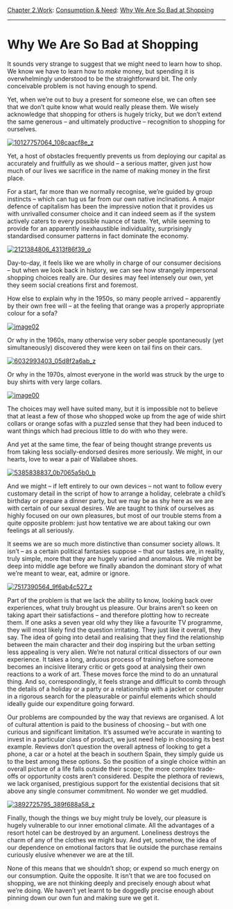 [Chapter 2.Work](https://www.theschooloflife.com/thebookoflife/category/work/): [Consumption & Need](https://www.theschooloflife.com/thebookoflife/category/work/consumption-and-need/): [Why We Are So Bad at Shopping](https://www.theschooloflife.com/thebookoflife/why-we-are-so-bad-at-shopping/)

* * *

# Why We Are So Bad at Shopping

It sounds very strange to suggest that we might need to learn how to shop. We know we have to learn how to _make_ money, but spending it is overwhelmingly understood to be the straightforward bit. The only conceivable problem is not having enough to spend.

Yet, when we’re out to buy a present for someone else, we can often see that we don’t quite know what would really please them. We wisely acknowledge that shopping for others is hugely tricky, but we don’t extend the same generous – and ultimately productive – recognition to shopping for ourselves.

[![10127757064_108caacf8e_z](https://www.theschooloflife.com/thebookoflife/wp-content/uploads/2016/09/10127757064_108caacf8e_z.jpg)](http://www.thebookoflife.org/wp-content/uploads/2016/09/10127757064_108caacf8e_z.jpg)

Yet, a host of obstacles frequently prevents us from deploying our capital as accurately and fruitfully as we should – a serious matter, given just how much of our lives we sacrifice in the name of making money in the first place.

For a start, far more than we normally recognise, we’re guided by group instincts – which can tug us far from our own native inclinations. A major defence of capitalism has been the impressive notion that it provides us with unrivalled consumer choice and it can indeed seem as if the system actively caters to every possible nuance of taste. Yet, while seeming to provide for an apparently inexhaustible individuality, surprisingly standardised consumer patterns in fact dominate the economy.

[![2121384806_4313f86f39_o](https://www.theschooloflife.com/thebookoflife/wp-content/uploads/2016/09/2121384806_4313f86f39_o.jpg)](http://www.thebookoflife.org/wp-content/uploads/2016/09/2121384806_4313f86f39_o.jpg)

Day-to-day, it feels like we are wholly in charge of our consumer decisions – but when we look back in history, we can see how strangely impersonal shopping choices really are. Our desires may feel intensely our own, yet they seem social creations first and foremost.

How else to explain why in the 1950s, so many people arrived – apparently by their own free will – at the feeling that orange was a properly appropriate colour for a sofa?

[![image02](https://www.theschooloflife.com/thebookoflife/wp-content/uploads/2016/09/image023.jpg)](http://www.thebookoflife.org/wp-content/uploads/2016/09/image023.jpg)

Or why in the 1960s, many otherwise very sober people spontaneously (yet simultaneously) discovered they were keen on tail fins on their cars.

[![6032993403_05d8f2a6ab_z](https://www.theschooloflife.com/thebookoflife/wp-content/uploads/2016/09/6032993403_05d8f2a6ab_z.jpg)](http://www.thebookoflife.org/wp-content/uploads/2016/09/6032993403_05d8f2a6ab_z.jpg)

Or why in the 1970s, almost everyone in the world was struck by the urge to buy shirts with very large collars.

[![image00](https://www.theschooloflife.com/thebookoflife/wp-content/uploads/2016/09/image003.jpg)](http://www.thebookoflife.org/wp-content/uploads/2016/09/image003.jpg)

The choices may well have suited many, but it is impossible not to believe that at least a few of those who shopped woke up from the age of wide shirt collars or orange sofas with a puzzled sense that they had been induced to want things which had precious little to do with who they were.

And yet at the same time, the fear of being thought strange prevents us from taking less socially-endorsed desires more seriously. We might, in our hearts, love to wear a pair of Wallabee shoes.

[![5385838837_0b7065a5b0_b](https://www.theschooloflife.com/thebookoflife/wp-content/uploads/2016/09/5385838837_0b7065a5b0_b.jpg)](http://www.thebookoflife.org/wp-content/uploads/2016/09/5385838837_0b7065a5b0_b.jpg)

And we might – if left entirely to our own devices – not want to follow every customary detail in the script of how to arrange a holiday, celebrate a child’s birthday or prepare a dinner party, but we may be as shy here as we are with certain of our sexual desires. We are taught to think of ourselves as highly focused on our own pleasures, but most of our trouble stems from a quite opposite problem: just how tentative we are about taking our own feelings at all seriously.

It seems we are so much more distinctive than consumer society allows. It isn’t – as a certain political fantasies suppose – that our tastes are, in reality, truly simple, more that they are hugely varied and anomalous. We might be deep into middle age before we finally abandon the dominant story of what we’re meant to wear, eat, admire or ignore.

[![7517390564_9f6ab4c527_z](https://www.theschooloflife.com/thebookoflife/wp-content/uploads/2016/09/7517390564_9f6ab4c527_z.jpg)](http://www.thebookoflife.org/wp-content/uploads/2016/09/7517390564_9f6ab4c527_z.jpg)

Part of the problem is that we lack the ability to know, looking back over experiences, what truly brought us pleasure. Our brains aren’t so keen on taking apart their satisfactions – and therefore plotting how to recreate them. If one asks a seven year old why they like a favourite TV programme, they will most likely find the question irritating. They just like it overall, they say. The idea of going into detail and realising that they find the relationship between the main character and their dog inspiring but the urban setting less appealing is very alien. We’re not natural critical dissectors of our own experience. It takes a long, arduous process of training before someone becomes an incisive literary critic or gets good at analysing their own reactions to a work of art. These moves force the mind to do an unnatural thing. And so, correspondingly, it feels strange and difficult to comb through the details of a holiday or a party or a relationship with a jacket or computer in a rigorous search for the pleasurable or painful elements which should ideally guide our expenditure going forward.

Our problems are compounded by the way that reviews are organised. A lot of cultural attention is paid to the business of choosing – but with one curious and significant limitation. It’s assumed we’re accurate in wanting to invest in a particular class of product, we just need help in choosing its best example. Reviews don’t question the overall aptness of looking to get a phone, a car or a hotel at the beach in southern Spain, they simply guide us to the best among these options. So the position of a single choice within an overall picture of a life falls outside their scope; the more complex trade-offs or opportunity costs aren’t considered. Despite the plethora of reviews, we lack organised, prestigious support for the existential decisions that sit above any single consumer commitment. No wonder we get muddled.

[![3892725795_389f688a58_z](https://www.theschooloflife.com/thebookoflife/wp-content/uploads/2016/09/3892725795_389f688a58_z.jpg)](http://www.thebookoflife.org/wp-content/uploads/2016/09/3892725795_389f688a58_z.jpg)

Finally, though the things we buy might truly be lovely, our pleasure is hugely vulnerable to our inner emotional climate. All the advantages of a resort hotel can be destroyed by an argument. Loneliness destroys the charm of any of the clothes we might buy. And yet, somehow, the idea of our dependence on emotional factors that lie outside the purchase remains curiously elusive whenever we are at the till.

None of this means that we shouldn’t shop; or expend so much energy on our consumption. Quite the opposite. It isn’t that we are too focused on shopping, we are not thinking deeply and precisely enough about what we’re doing. We haven’t yet learnt to be doggedly precise enough about pinning down our own fun and making sure we get it.
